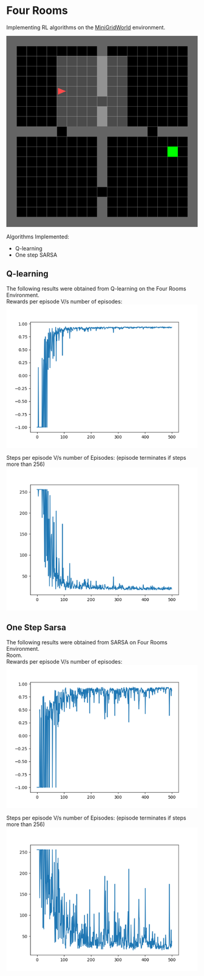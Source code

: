 # Four Rooms

Implementing RL algorithms on the [MiniGridWorld](https://github.com/maximecb/gym-minigrid) environment.  

![fourRooms](Resources/four-rooms-env.png)

Algorithms Implemented: 
 - Q-learning
 - One step SARSA

## Q-learning

The following results were obtained from Q-learning on the Four Rooms Environment.  
Rewards per episode V/s number of episodes:  
![Rewards](Resources/frq_rewards.png)



Steps per episode V/s number of Episodes:   (episode terminates if steps more than 256)
![Steps](Resources/frq_steps.png)

## One Step Sarsa

The following results were obtained from SARSA on Four Rooms Environment.   
Room.  
Rewards per episode V/s number of episodes:  
![Rewards](Resources/sar_rewards.png)



Steps per episode V/s number of Episodes:   (episode terminates if steps more than 256)  
![Steps](Resources/sar_steps.png)